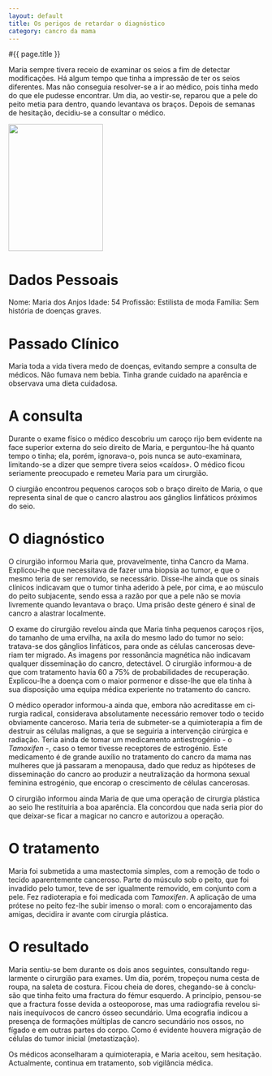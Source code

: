 ```yaml
---
layout: default
title: Os perigos de retardar o diagnóstico
category: cancro da mama
---
```


#{{ page.title }}

Maria sempre tivera receio de examinar os seios a fim de detectar modificações. Há algum tempo que tinha a impressão de ter os seios diferentes. Mas não conseguia resolver-se a ir ao médico, pois tinha medo do que ele pudesse encontrar. Um dia, ao vestir-se, reparou que a pele do peito metia para dentro, quando levantava os braços. Depois de semanas de hesitação, decidiu-se a consultar o médico.

<img class="alignleft size-full wp-image-122" style="margin-right: 20px;" title="casos-clinicos_2" src="http://www.cancrodamama.com/wp-content/uploads/2011/06/casos-clinicos_2.jpg" alt="" width="186" height="250" />
<h1>Dados Pessoais</h1>
Nome: Maria dos Anjos
Idade: 54
Profissão: Estilista de moda
Família: Sem história de doenças graves.
<h1>Passado Clínico</h1>
Maria toda a vida tivera medo de doenças, evitando sempre a consulta de médicos. Não fumava nem bebia. Tinha grande cuidado na aparência e observava uma dieta cuidadosa.
<h1>A consulta</h1>
Durante o exame físico o médico desco­briu um caroço rijo bem evidente na fa­ce superior externa do seio direito de Maria, e perguntou-lhe há quanto tempo o tinha; ela, porém, ignorava-o, pois nunca se auto-examinara, limitan­do-se a dizer que sempre tivera seios «caídos». O médico ficou seriamente preocupado e remeteu Maria para um cirurgião.

O ciurgião encontrou pequenos caroços sob o braço direito de Maria, o que representa sinal de que o cancro alastrou aos gânglios linfáticos próximos do seio.
<h1>O diagnóstico</h1>
O cirurgião informou Maria que, provavelmente, tinha Cancro da Mama. Explicou-lhe que necessitava de fazer uma biopsia ao tumor, e que o mesmo teria de ser removido, se necessário. Disse-lhe ainda que os sinais clínicos in­dicavam que o tumor tinha aderido à pele, por cima, e ao músculo do peito subjacente, sendo essa a razão por que a pele não se movia livremente quando le­vantava o braço. Uma prisão deste gé­nero é sinal de cancro a alastrar local­mente.

O exame do cirurgião revelou ainda que Maria tinha pequenos caroços rijos, do tamanho de uma ervilha, na axila do mesmo lado do tumor no seio: tratava-se dos gânglios linfáticos, para onde as células cancerosas deve­riam ter migrado. As imagens por res­sonância magnética não indicavam qualquer disseminação do cancro, de­tectável. O cirurgião informou-a de que com tratamento havia 60 a 75% de probabili­dades de recuperação. Explicou-lhe a doença com o maior pormenor e disse­-lhe que ela tinha à sua disposição uma equipa médica experiente no tratamento do cancro.

O médico operador informou-a ain­da que, embora não acreditasse em ci­rurgia radical, considerava absoluta­mente necessário remover todo o teci­do obviamente canceroso. Maria teria de submeter-se a quimioterapia a fim de destruir as células malignas, a que se seguiria a intervenção cirúrgica e radiação. Teria ainda de tomar um medicamento antiestrogénio - o <em>Tamoxifen</em> -, caso o temor tivesse recep­tores de estrogénio. Este medicamento é de grande auxílio no tratamento do cancro da mama nas mulheres que já passaram a menopausa, dado que re­duz as hipóteses de disseminação do cancro ao produzir a neutralização da hormona sexual feminina estrogénio, que encorap o crescimento de células cancerosas.

O cirurgião informou ainda Maria de que uma operação de cirurgia plástica ao seio lhe restituiria a boa aparência. Ela concordou que nada se­ria pior do que deixar-se ficar a magi­car no cancro e autorizou a operação.
<h1>O tratamento</h1>
Maria foi submetida a uma mas­tectomia simples, com a remoção de todo o tecido aparentemente cancero­so. Parte do músculo sob o peito, que foi invadido pelo tumor, teve de ser igualmente removido, em conjunto com a pele. Fez radioterapia e foi me­dicada com <em>Tamoxifen</em>. A aplicação de uma prótese no peito fez-lhe subir imenso o moral: com o encorajamento das amigas, decidira ir avante com cirurgia plástica.
<h1>O resultado</h1>
Maria sentiu-se bem durante os dois anos seguintes, consultando regu­larmente o cirurgião para exames. Um dia, porém, tropeçou numa cesta de roupa, na saleta de costura. Ficou cheia de dores, chegando-se à conclu­são que tinha feito uma fractura do fé­mur esquerdo. A princípio, pensou-se que a fractura fosse devida a osteopo­rose, mas uma radiografia revelou si­nais inequívocos de cancro ósseo se­cundário. Uma ecografia indicou a presença de formações múltiplas de cancro secundário nos ossos, no fígado e em outras partes do corpo. Como é evidente houvera migração de células do tumor inicial (metastização).

Os médicos aconselharam a quimio­terapia, e Maria aceitou, sem hesita­ção. Actualmente, continua em trata­mento, sob vigilância médica.